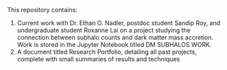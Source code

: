 This repository contains:

1. Current work with Dr. Ethan O. Nadler, postdoc student Sandip Roy, and undergraduate student Roxanne Lai on a project studying the connection between subhalo counts and dark matter mass accretion. Work is stored in the Jupyter Notebook titled DM SUBHALOS WORK.
2. A document titled Research Portfolio, detailing all past projects, complete with small summaries of results and techniques
